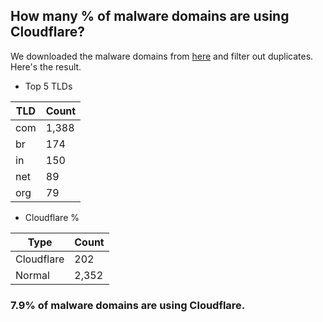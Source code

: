 ## How many % of malware domains are using Cloudflare?


We downloaded the malware domains from [here](https://urlhaus.abuse.ch) and filter out duplicates.
Here's the result.


[//]: # (start replacement)


- Top 5 TLDs

| TLD | Count |
| --- | --- |
| com | 1,388 |
| br | 174 |
| in | 150 |
| net | 89 |
| org | 79 |


- Cloudflare %

| Type | Count |
| --- | --- |
| Cloudflare | 202 |
| Normal | 2,352 |


### 7.9% of malware domains are using Cloudflare.